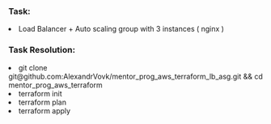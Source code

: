 <h3>Task:</h3>
<lo>
<li>Load Balancer + Auto scaling group with 3 instances ( nginx )  </li>
</lo>


<h3>Task Resolution:</h3>
<lo>
<li>git clone git@github.com:AlexandrVovk/mentor_prog_aws_terraform_lb_asg.git && cd mentor_prog_aws_terraform</li>
<li>terraform init</li>
<li>terraform plan</li>
<li>terraform apply</li>
</lo>
